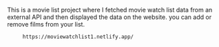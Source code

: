 This is a movie list project where I fetched movie watch list data from an external API and then displayed the data on the website. you can add or remove films from your list.                                                 
                   
         https://moviewatchlist1.netlify.app/     
 
